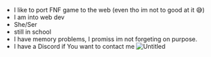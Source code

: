 - I like to port FNF game to the web (even tho im not to good at it 😅)
- I am into web dev
- She/Ser
- still in school
- I have memory problems, I promiss im not forgeting on purpose.
- I have a Discord if You want to contact me
![Untitled](https://user-images.githubusercontent.com/74722466/206459043-2e640c4d-303b-4b4a-b2c4-cc330a58edf2.png)

<!---
loniop/loniop is a ✨ special ✨ repository because its `README.md` (this file) appears on your GitHub profile.
You can click the Preview link to take a look at your changes.
--->
